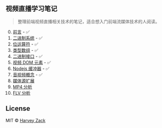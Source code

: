 ## 视频直播学习笔记

> 整理前端视频直播相关技术的笔记，适合想入门前端流媒体技术的人阅读。

0. [前言](./00-foreword) - :white_check_mark:
1. [二进制系统](./01-binarySystem) - :white_check_mark:
1. [位运算符](./02-BitOperator) - :white_check_mark:
1. [类型数组](./03-TypedArray) - :white_check_mark:
1. [二进制接口](./04-WebBinaryApi) - :white_check_mark:
1. [视频 DOM 元素](./05-HTMLElementVideo) - :white_check_mark:
1. [Nodejs 缓冲器](./06-NodejsBuffer) - :white_check_mark:
1. [音视频概念](./07-concept) - :white_check_mark:
1. [媒体源扩展](./08-MediaSourceExtensions)
1. [MP4 分析](./09-MP4Analysis)
1. [FLV 分析](./10-FLVAnalysis)

## License

MIT © [Harvey Zack](https://sleepy.im/)
